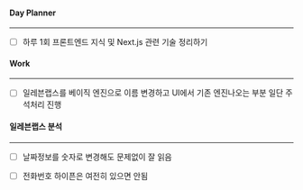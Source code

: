 
#### Day Planner
---
- [ ] 하루 1회 프론트엔드 지식 및 Next.js 관련 기술 정리하기


#### Work
---
- [ ] 일레븐랩스를 베이직 엔진으로 이름 변경하고 UI에서 기존 엔진나오는 부분 일단 주석처리 진행


#### 일레븐랩스 분석
---
- [ ] 날짜정보를 숫자로 변경해도 문제없이 잘 읽음
- [ ] 전화번호 하이픈은 여전히 있으면 안됨


